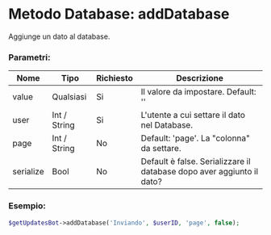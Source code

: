 # Metodo Database: addDatabase

Aggiunge un dato al database.

### Parametri:

| Nome | Tipo | Richiesto | Descrizione |
|------|------|-----------|-------------|
|value|Qualsiasi|Si|Il valore da impostare. Default: ''|
|user|Int / String|Si|L'utente a cui settare il dato nel Database.|
|page|Int / String|No|Default: 'page'. La "colonna" da settare.|
|serialize|Bool|No|Default è false. Serializzare il database dopo aver aggiunto il dato?|

### Esempio:

```php
$getUpdatesBot->addDatabase('Inviando', $userID, 'page', false);
```
